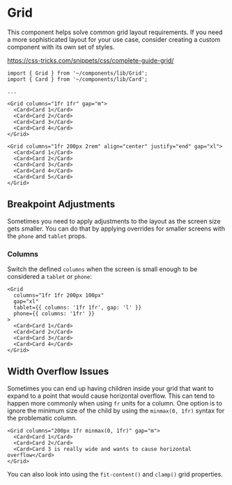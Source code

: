 # Grid

This component helps solve common grid layout requirements. If you need a more sophisticated layout for your use case, consider creating a custom component with its own set of styles.

https://css-tricks.com/snippets/css/complete-guide-grid/

```tsx
import { Grid } from '~/components/lib/Grid';
import { Card } from '~/components/lib/Card';

...

<Grid columns="1fr 1fr" gap="m">
  <Card>Card 1</Card>
  <Card>Card 2</Card>
  <Card>Card 3</Card>
  <Card>Card 4</Card>
</Grid>

<Grid columns="1fr 200px 2rem" align="center" justify="end" gap="xl">
  <Card>Card 1</Card>
  <Card>Card 2</Card>
  <Card>Card 3</Card>
  <Card>Card 4</Card>
  <Card>Card 5</Card>
</Grid>
```

## Breakpoint Adjustments

Sometimes you need to apply adjustments to the layout as the screen size gets smaller. You can do that by applying overrides for smaller screens with the `phone` and `tablet` props.

### Columns

Switch the defined `columns` when the screen is small enough to be considered a `tablet` or `phone`:

```tsx
<Grid
  columns="1fr 1fr 200px 100px"
  gap="xl"
  tablet={{ columns: '1fr 1fr', gap: 'l' }}
  phone={{ columns: '1fr' }}
>
  <Card>Card 1</Card>
  <Card>Card 2</Card>
  <Card>Card 3</Card>
  <Card>Card 4</Card>
</Grid>
```

## Width Overflow Issues

Sometimes you can end up having children inside your grid that want to expand to a point that would cause horizontal overflow. This can tend to happen more commonly when using `fr` units for a column. One option is to ignore the minimum size of the child by using the `minmax(0, 1fr)` syntax for the problematic column.

```tsx
<Grid columns="200px 1fr minmax(0, 1fr)" gap="m">
  <Card>Card 1</Card>
  <Card>Card 2</Card>
  <Card>Card 3 is really wide and wants to cause horizontal overflow</Card>
</Grid>
```

You can also look into using the `fit-content()` and `clamp()` grid properties.
